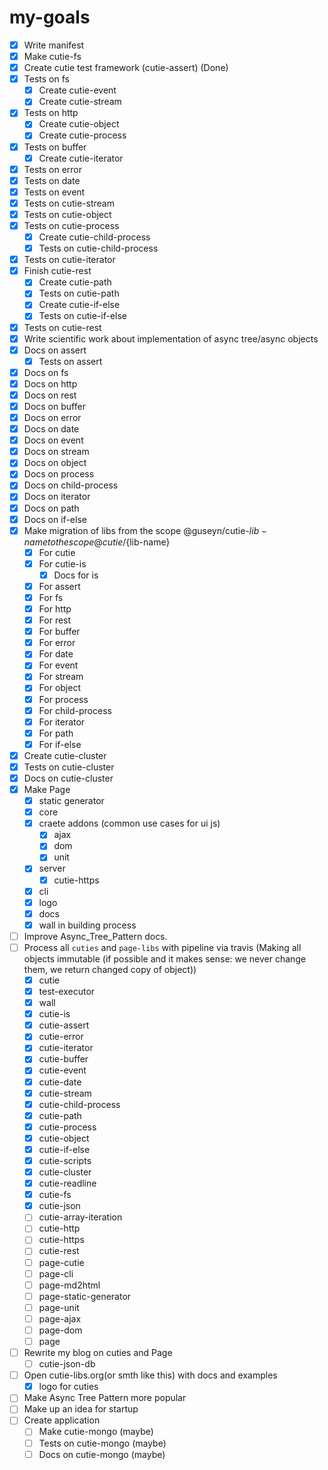 # my-goals
- [x] Write manifest
- [x] Make cutie-fs
- [x] Create cutie test framework (cutie-assert) (Done)
- [x] Tests on fs
  - [x] Create cutie-event
  - [x] Create cutie-stream
- [x] Tests on http
  - [x] Create cutie-object
  - [x] Create cutie-process
- [x] Tests on buffer
  - [x] Create cutie-iterator
- [x] Tests on error
- [x] Tests on date
- [x] Tests on event
- [x] Tests on cutie-stream
- [x] Tests on cutie-object
- [x] Tests on cutie-process
  - [x] Create cutie-child-process
  - [x] Tests on cutie-child-process
- [x] Tests on cutie-iterator
- [x] Finish cutie-rest
  - [x] Create cutie-path
  - [x] Tests on cutie-path
  - [x] Create cutie-if-else
  - [x] Tests on cutie-if-else
- [x] Tests on cutie-rest
- [x] Write scientific work about implementation of async tree/async objects
- [x] Docs on assert
  - [x] Tests on assert
- [x] Docs on fs
- [x] Docs on http
- [x] Docs on rest
- [x] Docs on buffer
- [x] Docs on error
- [x] Docs on date
- [x] Docs on event
- [x] Docs on stream
- [x] Docs on object
- [x] Docs on process
- [x] Docs on child-process
- [x] Docs on iterator
- [x] Docs on path
- [x] Docs on if-else 
- [x] Make migration of libs from the scope @guseyn/cutie-${lib-name} to the scope @cutie/${lib-name}
  - [x] For cutie
  - [x] For cutie-is
    - [x] Docs for is
  - [x] For assert
  - [x] For fs
  - [x] For http
  - [x] For rest
  - [x] For buffer
  - [x] For error
  - [x] For date
  - [x] For event
  - [x] For stream
  - [x] For object
  - [x] For process
  - [x] For child-process
  - [x] For iterator
  - [x] For path
  - [x] For if-else 
- [x] Create cutie-cluster
- [x] Tests on cutie-cluster
- [x] Docs on cutie-cluster
- [x] Make Page
  - [x] static generator
  - [x] core
  - [x] craete addons (common use cases for ui js)
    - [x] ajax
    - [x] dom
    - [x] unit
  - [x] server
    - [x] cutie-https
  - [x] cli
  - [x] logo 
  - [x] docs
  - [x] wall in building process
- [ ] Improve Async_Tree_Pattern docs.
- [ ] Process all `cuties` and `page-libs` with pipeline via travis (Making all objects immutable (if possible and it makes sense: we never change them, we return changed copy of object))
  - [x] cutie
  - [x] test-executor
  - [x] wall
  - [x] cutie-is
  - [x] cutie-assert
  - [x] cutie-error
  - [x] cutie-iterator
  - [x] cutie-buffer
  - [x] cutie-event
  - [x] cutie-date
  - [x] cutie-stream
  - [x] cutie-child-process
  - [x] cutie-path
  - [x] cutie-process
  - [x] cutie-object
  - [x] cutie-if-else
  - [x] cutie-scripts
  - [x] cutie-cluster
  - [x] cutie-readline
  - [x] cutie-fs
  - [x] cutie-json
  - [ ] cutie-array-iteration
  - [ ] cutie-http
  - [ ] cutie-https
  - [ ] cutie-rest
  - [ ] page-cutie
  - [ ] page-cli
  - [ ] page-md2html
  - [ ] page-static-generator
  - [ ] page-unit
  - [ ] page-ajax
  - [ ] page-dom
  - [ ] page
- [ ] Rewrite my blog on cuties and Page
  - [ ] cutie-json-db
- [ ] Open cutie-libs.org(or smth like this) with docs and examples
  - [x] logo for cuties
- [ ] Make Async Tree Pattern more popular
- [ ] Make up an idea for startup
- [ ] Create application
  - [ ] Make cutie-mongo (maybe)
  - [ ] Tests on cutie-mongo (maybe)
  - [ ] Docs on cutie-mongo (maybe)
